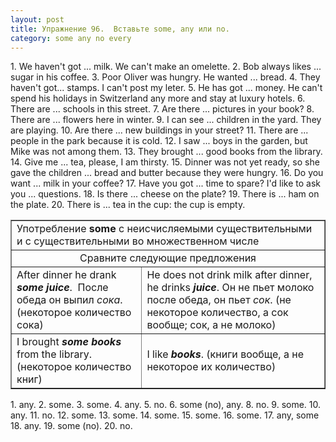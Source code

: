 ```yaml
---
layout: post
title: Упражнение 96.  Вставьте some, any или no.
category: some any no every
---
```

<section class="question">
1. We haven't got ... milk. We can't make an omelette. 2. Bob always likes ... sugar in his coffee. 3. Poor Oliver was hungry. He wanted ... bread.
4. They haven't got... stamps. I can't post my leter.
5. He has got ... money. He can't spend his holidays in Switzerland any more and stay at luxury hotels.
6. There are ... schools in this street. 7. Are there ... pictures in your book? 8. There are ... flowers here in winter. 9. I can see ... children in the yard. They are playing. 10. Are there ... new buildings in your street? 11. There are ... people in the park because it is cold. 12. I saw ... boys in the garden, but
Mike was not among them. 13. They brought ... good books from the library. 14. Give me ... tea, please, I am thirsty. 15. Dinner was not yet ready, so she gave the children ... bread and butter because they were hungry. 16. Do you want ... milk in your coffee? 17. Have you got ... time to spare? I'd like to ask you ... questions. 18. Is there ... cheese on the plate? 19. There is ... ham on the plate. 20. There is ... tea in the cup: the cup is empty.
<p></p>
  <table border="1" cellpadding="5" cellspacing="0">
<tr>
<td colspan="2" rowspan="1">Употребление <span style="font-weight: bold;" class="rules">some </span>c
неисчисляемыми существительными и с существительными во множественном
числе</td>
    </tr>
<tr align="center">
<td colspan="2" rowspan="1">Сравните
следующие предложения</td>
    </tr>
<tr>
<td>After dinner he drank <span style="font-weight: bold; font-style: italic;" class="rules">some juice</span>.
 После обеда он выпил<span style="font-style: italic;" class="rules">
сока</span>. (некоторое количество сока)</td>
      <td>He does not drink milk after dinner, he drinks <span style="font-style: italic; font-weight: bold;" class="rules">juice</span>.
Он не пьет молоко после обеда, он пьет <span style="font-style: italic;" class="rules">сок</span>. (не некоторое
количество, а сок вообще; сок, а не молоко)</td>
    </tr>
<tr>
<td>I brought <span style="font-weight: bold; font-style: italic;" class="rules">some books</span>
from the library. (некоторое количество книг)</td>
      <td>I like <span style="font-weight: bold; font-style: italic;" class="rules">books</span>.
(книги вообще, а не некоторое их количество)</td>
    </tr>
</table>
</section>

<section class="answer">
1. any. 2. some. 3. some. 4. any. 5. no. 6. some (no), any. 8. no. 9. some. 10. any. 11. no. 12. some. 13. some. 14. some. 15. some. 16. some. 17. any, some 18. any. 19. some (no). 20. no.
</section>